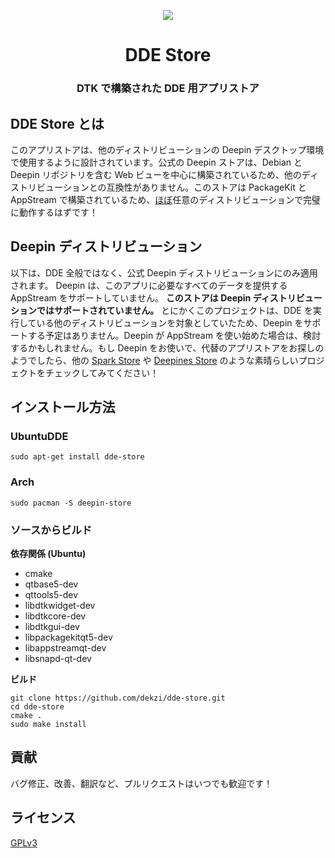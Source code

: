 <p align="center"><img src="https://user-images.githubusercontent.com/56656996/99621835-b2d8dc80-29dd-11eb-8183-987e80f8b3a7.png"></p>
<h1 align="center">DDE Store</h1>
<h3 align="center">DTK で構築された DDE 用アプリストア</h3>

## DDE Store とは

このアプリストアは、他のディストリビューションの Deepin デスクトップ環境で使用するように設計されています。公式の Deepin ストアは、Debian と Deepin リポジトリを含む Web ビューを中心に構築されているため、他のディストリビューションとの互換性がありません。このストアは PackageKit と AppStream で構築されているため、[ほぼ](#deepin-ディストリビューション)任意のディストリビューションで完璧に動作するはずです！

## Deepin ディストリビューション

以下は、DDE 全般ではなく、公式 Deepin ディストリビューションにのみ適用されます。 Deepin は、このアプリに必要なすべてのデータを提供する AppStream をサポートしていません。 **このストアは Deepin ディストリビューションではサポートされていません。** とにかくこのプロジェクトは、DDE を実行している他のディストリビューションを対象としていたため、Deepin をサポートする予定はありません。Deepin が AppStream を使い始めた場合は、検討するかもしれません。もし Deepin をお使いで、代替のアプリストアをお探しのようでしたら、他の [Spark Store](https://www.spark-app.store) や [Deepines Store](https://deepines.com) のような素晴らしいプロジェクトをチェックしてみてください！

## インストール方法
### UbuntuDDE
```
sudo apt-get install dde-store
```

### Arch
```
sudo pacman -S deepin-store
```

### ソースからビルド
**依存関係 (Ubuntu)**
- cmake
- qtbase5-dev
- qttools5-dev
- libdtkwidget-dev
- libdtkcore-dev
- libdtkgui-dev
- libpackagekitqt5-dev
- libappstreamqt-dev
- libsnapd-qt-dev

**ビルド**
```
git clone https://github.com/dekzi/dde-store.git
cd dde-store
cmake .
sudo make install
```

## 貢献
バグ修正、改善、翻訳など、プルリクエストはいつでも歓迎です！

## ライセンス
[GPLv3](LICENSE)
